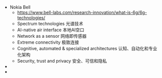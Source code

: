 - Nokia Bell
	- https://www.bell-labs.com/research-innovation/what-is-6g/6g-technologies/
	- Spectrum technologies 光谱技术
	- AI-native air interface 本地AI空口
	- Network as a sensor 网络即传感器
	- Extreme connectivity 极致连接
	- Cognitive, automated & specialized architectures 认知、自动化和专业化架构
	- Security, trust and privacy 安全、可信和隐私
-
-